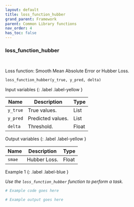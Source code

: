 ```yaml
---
layout: default
title: loss_function_hubber
grand_parent: Framework
parent: Common Library functions
nav_order: 4
has_toc: false
---
```


<h3>loss_function_hubber</h3>

<br>

<p align = "justify">
    Loss function: Smooth Mean Absolute Error or Hubber Loss.
</p>

```python
loss_function_hubber(y_true, y_pred, delta)
```

Input variables
{: .label .label-yellow }

<table style = "width:100%">
    <thead>
      <tr>
        <th>Name</th>
        <th>Description</th>
        <th>Type</th>
      </tr>
    </thead>
    <tr>
        <td><code>y_true</code></td>
        <td>True values.</td>
        <td>List</td>
    </tr>
    <tr>
        <td><code>y_pred</code></td>
        <td>Predicted values.</td>
        <td>List</td>
    </tr>
    <tr>
        <td><code>delta</code></td>
        <td>Threshold.</td>
        <td>Float</td>
    </tr>
</table>

Output variables
{: .label .label-yellow }

<table style = "width:100%">
    <thead>
      <tr>
        <th>Name</th>
        <th>Description</th>
        <th>Type</th>
      </tr>
    </thead>
    <tr>
        <td><code>smae</code></td>
        <td>Hubber Loss.</td>
        <td>Float</td>
    </tr>
</table>

Example 1
{: .label .label-blue }

<p align = "justify">
    <i>
        Use the <code>loss_function_hubber</code> function to perform a task.
    </i>
</p>

```python
# Example code goes here
```

```bash
# Example output goes here
```

